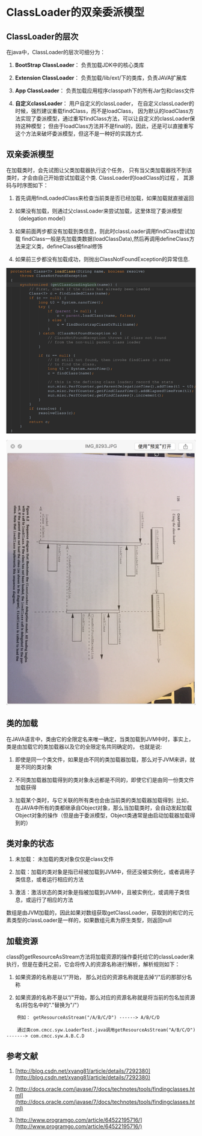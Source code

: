 # ClassLoader的双亲委派模型

## ClassLoader的层次

在java中，ClassLoader的层次可细分为： 

1. **BootStrap ClassLoader**： 负责加载JDK中的核心类库

2. **Extension ClassLoader**： 负责加载/lib/ext/下的类库，负责JAVA扩展库

3. **App ClassLoader**： 负责加载应用程序classpath下的所有Jar包和class文件

4. **自定义classLoader**： 用户自定义的classLoader， 在自定义classLoader的时候，强烈建议重载findClass，而不是loadClass， 因为默认的loadClass方法实现了委派模型，通过重写findClass方法，可以让自定义的classLoader保持这种模型； 但由于loadClass方法并不是final的，因此，还是可以直接重写这个方法来破坏委派模型，但这不是一种好的实践方式.

 
## 双亲委派模型

在加载类时，会先试图让父类加载器执行这个任务， 只有当父类加载器找不到该类时，才会由自己开始尝试加载这个类. ClassLoader的loadClass的过程 ， 其源码与时序图如下：

1. 首先调用findLoadedClass来检查当前类是否已经加载，如果加载就直接返回

2. 如果没有加载，则通过父classLoader来尝试加载，这里体现了委派模型（delegation model）

3. 如果前面两步都没有加载到类信息，则此时classLoader调用findClass尝试加载
findClass一般是先加载类数据(loadClassData),然后再调用defineClass方法来定义类，defineClass被final修饰

4. 如果前三步都没有加载成功，则抛出ClassNotFoundException的异常信息.

![load-class](https://github.com/Essviv/images/blob/master/load-class.jpg?raw=true)

![load-class](https://github.com/Essviv/images/blob/master/load-class-2.png?raw=true)


## 类的加载

在JAVA语言中，类由它的全限定名来唯一确定，当类加载到JVM中时，事实上，类是由加载它的类加载器以及它的全限定名共同确定的， 也就是说:

1. 即使是同一个类文件，如果是由不同的类加载器加载，那么对于JVM来讲，就是不同的类对象

2. 不同类加载器加载得到的类对象永远都是不同的，即使它们是由同一份类文件加载获得

3. 加载某个类时，与它关联的所有类也会由当前类的类加载器加载得到. 比如，在JAVA中所有的类都继承自Object对象，那么当加载类时，会自动发起加载Object对象的操作（但是由于委派模型，Object类通常是由启动加载器加载得到的）

## 类对象的状态

1. 未加载： 未加载的类对象仅仅是class文件

2. 加载：加载的类对象是指已经被加载到JVM中，但还没被实例化，或者调用子类信息，或者运行相应的方法

3. 激活：激活状态的类对象是指被加载到JVM中，且被实例化，或调用子类信息，或运行了相应的方法

数组是由JVM加载的，因此如果对数组获取getClassLoader，获取到的和它的元素类型的classLoader是一样的，如果数组元素为原生类型，则返回null

## 加载资源

class的getResourceAsStream方法将加载资源的操作委托给它的classLoader来执行，但是在委托之前，它会将传入的资源名称进行解析，解析规则如下：

1. 如果资源的名称是以“/”开始， 那么对应的资源名称就是去掉“/"后的那部分名称

2. 如果资源的名称不是以“/"开始，那么对应的资源名称就是将当前的包名加资源名(将包名中的"."替换为"/"）

````
    例如： getResourceAsStream("/A/B/C/D") ------> A/B/C/D

    通过类com.cmcc.syw.LoaderTest.java调用getResourceAsStream("A/B/C/D") -------> com.cmcc.syw.A.B.C.D
````
 

## 参考文献

1. [http://blog.csdn.net/xyang81/article/details/7292380](http://blog.csdn.net/xyang81/article/details/7292380)

2. [http://docs.oracle.com/javase/7/docs/technotes/tools/findingclasses.html](http://docs.oracle.com/javase/7/docs/technotes/tools/findingclasses.html)

3. [http://www.programgo.com/article/64522195716/](http://www.programgo.com/article/64522195716/)